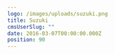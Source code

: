 ```yaml
---
logo: /images/uploads/suzuki.png
title: Suzuki
cmsUserSlug: ""
date: 2016-03-07T00:00:00.000Z
position: 90
---
```


